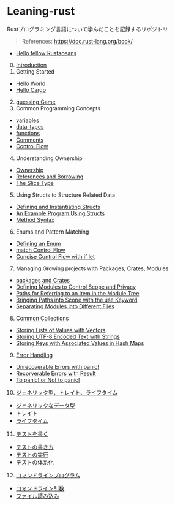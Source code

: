 # Leaning-rust

Rustプログラミング言語について学んだことを記録するリポジトリ

> References: https://doc.rust-lang.org/book/

- [Hello fellow Rustaceans](https://github.com/ittokun/leaning-rust/tree/main/projects/hello_fellow_rustaceans)

0.  [Introduction](https://github.com/ittokun/leaning-rust/tree/main/docs/ch00-00-introduction.md)
1.  Getting Started
   - [Hello World](https://github.com/ittokun/leaning-rust/tree/main/docs/ch01-02-hello-world.md)
   - [Hello Cargo](https://github.com/ittokun/leaning-rust/tree/main/docs/ch01-03-hello-cargo.md)
2.  [guessing Game](https://github.com/ittokun/leaning-rust/tree/main/docs/ch02-00-guessing-game.md)
3.  Common Programming Concepts
   - [variables](https://github.com/ittokun/leaning-rust/tree/main/docs/ch03-01-variables-and-mutability.md)
   - [data_types](https://github.com/ittokun/leaning-rust/tree/main/docs/ch03-02-data-types.md)
   - [functions](https://github.com/ittokun/leaning-rust/tree/main/docs/ch03-03-functions.md)
   - [Comments](https://github.com/ittokun/leaning-rust/tree/main/docs/ch03-04-comments.md)
   - [Control Flow](https://github.com/ittokun/leaning-rust/tree/main/docs/ch03-05-control-flow.md)
4.  Understanding Ownership
   - [Ownership](https://github.com/ittokun/leaning-rust/tree/main/docs/ch04-01-what-is-ownership.md)
   - [References and Borrowing](https://github.com/ittokun/leaning-rust/tree/main/docs/ch04-02-references-and-borrowing.md)
   - [The Slice Type](https://github.com/ittokun/leaning-rust/tree/main/docs/ch04-03-the-slice-type.md)
5.  Using Structs to Structure Related Data
   - [Defining and Instantiating Structs](https://github.com/ittokun/leaning-rust/tree/main/docs/ch05-01-defining-and-instantiating-structs.md)
   - [An Example Program Using Structs](https://github.com/ittokun/leaning-rust/tree/main/docs/ch05-02-an-example-program-using-structs.md)
   - [Method Syntax](https://github.com/ittokun/leaning-rust/tree/main/docs/ch05-03-method-syntax.md)
6.  Enums and Pattern Matching
   - [Defining an Enum](https://github.com/ittokun/leaning-rust/tree/main/docs/ch06-01-defining-an-enum.md)
   - [match Control Flow](https://github.com/ittokun/leaning-rust/tree/main/docs/ch06-02-the-match-control-flow-construct.md)
   - [Concise Control Flow with if let](https://github.com/ittokun/leaning-rust/tree/main/docs/ch06-03-concise-control-flow-with-if-let.md)
7.  Managing Growing projects with Packages, Crates, Modules
   - [packages and Crates](https://github.com/ittokun/leaning-rust/tree/main/docs/ch07-01-packages-and-crates.md)
   - [Defining Modules to Control Scope and Privacy](https://github.com/ittokun/leaning-rust/tree/main/docs/ch07-02-defining-modules-control-scope-privacy.md)
   - [Paths for Referring to an Item in the Module Tree](https://github.com/ittokun/leaning-rust/tree/main/docs/ch07-03-paths-referring-to-item-module-tree.md)
   - [Bringing Paths into Scope with the use Keyword](https://github.com/ittokun/leaning-rust/tree/main/docs/ch07-04-bringing-paths-into-scope-with-the-use-keyword.md)
   - [Separating Modules into Different Files](https://github.com/ittokun/leaning-rust/tree/main/docs/ch07-05-separating-modules-into-different-files.md)
8.  [Common Collections](https://github.com/ittokun/leaning-rust/tree/main/docs/ch08-00-common-collections.md)
   - [Storing Lists of Values with Vectors](https://github.com/ittokun/leaning-rust/tree/main/docs/ch08-01-storing-lists-of-values-with-vectors.md)
   - [Storing UTF-8 Encoded Text with Strings](https://github.com/ittokun/leaning-rust/tree/main/docs/ch08-02-storing-utf8-encoded-text-with-strings.md)
   - [Storing Keys with Associated Values in Hash Maps](https://github.com/ittokun/leaning-rust/tree/main/docs/ch08-03-hash-maps.md)
9.  [Error Handling](https://github.com/ittokun/leaning-rust/tree/main/docs/ch09-00-error-handling.md)
   - [Unrecoverable Errors with panic!](https://github.com/ittokun/leaning-rust/tree/main/docs/ch09-01-panic.md)
   - [Recorverable Errors with Result](https://github.com/ittokun/leaning-rust/tree/main/docs/ch09-02-result.md)
   - [To panic! or Not to panic!](https://github.com/ittokun/leaning-rust/tree/main/docs/ch09-03-panic-or-not-panic.md)
10. [ジェネリック型、トレイト、ライフタイム](https://github.com/ittokun/leaning-rust/tree/main/docs/ch10-00-generics.md)
   - [ジェネリックなデータ型](https://github.com/ittokun/leaning-rust/tree/main/docs/ch10-01-syntax.md)
   - [トレイト](https://github.com/ittokun/leaning-rust/tree/main/docs/ch10-02-trait.md)
   - [ライフタイム](https://github.com/ittokun/leaning-rust/tree/main/docs/ch10-03-lifetime.md)
11. [テストを書く](https://github.com/ittokun/leaning-rust/tree/main/docs/ch11-00-testing.md)
   - [テストの書き方](https://github.com/ittokun/leaning-rust/tree/main/docs/ch11-01-writing-test.md)
   - [テストの実行](https://github.com/ittokun/leaning-rust/tree/main/docs/ch11-02-running-tests.md)
   - [テストの体系化](https://github.com/ittokun/leaning-rust/tree/main/docs/ch11-03-test-organization.md)
12. [コマンドラインプログラム](https://github.com/ittokun/leaning-rust/tree/main/docs/ch12-00-commandline.md)
   - [コマンドライン引数](https://github.com/ittokun/leaning-rust/tree/main/docs/ch12-01-arguments.md)
   - [ファイル読み込み](https://github.com/ittokun/leaning-rust/tree/main/docs/ch12-02-reading-a-file.md)
